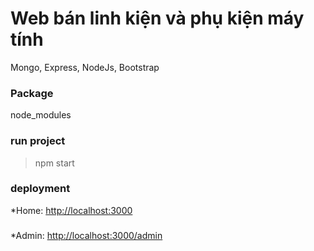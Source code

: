 # Web bán linh kiện và phụ kiện máy tính

Mongo, Express, NodeJs, Bootstrap

### Package
  
node_modules

### run project

>npm start

### deployment
*Home: 
[http://localhost:3000](http://localhost:3000)
###
*Admin: 
[http://localhost:3000/admin](http://localhost:3000/admin)
